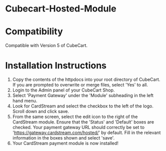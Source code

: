 Cubecart-Hosted-Module
======================

Compatibility
======================

Compatible with Version 5 of CubeCart.

Installation Instructions
======================

1. Copy the contents of the httpdocs into your root directory of CubeCart. If you are prompted to overwrite or merge files, select 'Yes' to all. 
2. Login to the Admin panel of your CubeCart Shop. 
3. Select 'Payment Gateway' under the 'Module' subheading in the left hand menu.
4. Look for CardStream and select the checkbox to the left of the logo. Scroll down and click save. 
5. From the same screen, select the edit icon to the right of the CardStream module. Ensure that the 'Status' and 'Default' boxes are checked. Your payment gateway URL should correctly be set to 'https://gateway.cardstream.com/hosted/' by default. Fill in the relevant information in the boxes shown and select 'save'.
6. Your CardStream payment module is now installed! 
